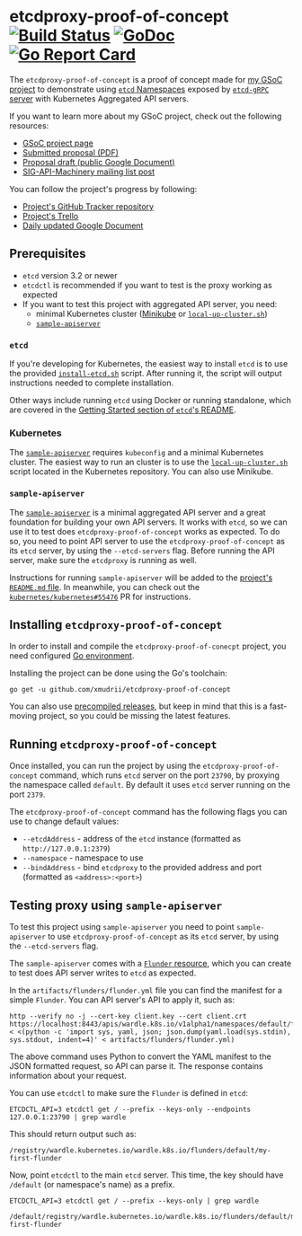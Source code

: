 etcdproxy-proof-of-concept [![Build Status](https://travis-ci.org/xmudrii/etcdproxy-proof-of-concept.svg?branch=master)](https://travis-ci.org/xmudrii/etcdproxy-proof-of-concept) [![GoDoc](https://godoc.org/github.com/xmudrii/etcdproxy-proof-of-concept?status.svg)](https://godoc.org/github.com/xmudrii/etcdproxy-proof-of-concept) [![Go Report Card](https://goreportcard.com/badge/github.com/xmudrii/etcdproxy-proof-of-concept)](https://goreportcard.com/report/github.com/xmudrii/etcdproxy-proof-of-concept)
==========================

The `etcdproxy-proof-of-concept` is a proof of concept made for [my GSoC project](https://summerofcode.withgoogle.com/projects/#6400208972283904) to demonstrate using [`etcd` Namespaces](https://github.com/coreos/etcd/blob/3239641a0c0e421769224b4e6c1dc06ce4dc3e48/Documentation/op-guide/grpc_proxy.md#namespacing) exposed by [`etcd-gRPC` server](https://github.com/coreos/etcd/blob/3239641a0c0e421769224b4e6c1dc06ce4dc3e48/Documentation/op-guide/grpc_proxy.md) with Kubernetes Aggregated API servers.

If you want to learn more about my GSoC project, check out the following resources:
* [GSoC project page](https://summerofcode.withgoogle.com/projects/#6400208972283904)
* [Submitted proposal (PDF)](https://github.com/xmudrii/gsoc-2018-meta-k8s/blob/master/proposal/proposal.pdf)
* [Proposal draft (public Google Document)](https://docs.google.com/document/d/10IpBTo1dnaQ9H4u9Uwek-fL-gP1om4Zte0ZSvPbPLnY/edit)
* [SIG-API-Machinery mailing list post](https://groups.google.com/d/msg/kubernetes-sig-api-machinery/rHEoQ8cgYwk/iglsNeBwCgAJ)

You can follow the project's progress by following:
* [Project's GitHub Tracker repository](https://github.com/xmudrii/gsoc-2018-meta-k8s)
* [Project's Trello](https://trello.com/b/XeaS0l5E)
* [Daily updated Google Document](https://docs.google.com/document/d/1LoqDnhb-1WV4Ja-8iS5n5Tm3NPVG50DndxsVbE17imE/edit?usp=sharing)

## Prerequisites

* `etcd` version 3.2 or newer
* `etcdctl` is recommended if you want to test is the proxy working as expected
* If you want to test this project with aggregated API server, you need:
	* minimal Kubernetes cluster ([Minikube](https://kubernetes.io/docs/getting-started-guides/minikube/) or [`local-up-cluster.sh`](https://kubernetes-v1-4.github.io/docs/getting-started-guides/locally/))
	* [`sample-apiserver`](https://github.com/kubernetes/sample-apiserver)

### `etcd`

If you're developing for Kubernetes, the easiest way to install `etcd` is to use the provided [`install-etcd.sh`](https://github.com/kubernetes/kubernetes/blob/master/hack/install-etcd.sh) script. After running it, the script will output instructions needed to complete installation.

Other ways include running `etcd` using Docker or running standalone, which are covered in the [Getting Started section of `etcd`'s README](https://github.com/coreos/etcd#getting-started).

### Kubernetes

The [`sample-apiserver`](https://github.com/kubernetes/sample-apiserver) requires `kubeconfig` and a minimal Kubernetes cluster. The easiest way to run an cluster is to use the [`local-up-cluster.sh`](https://kubernetes-v1-4.github.io/docs/getting-started-guides/locally/) script located in the Kubernetes repository. You can also use Minikube.

### `sample-apiserver`

The [`sample-apiserver`](https://github.com/kubernetes/sample-apiserver) is a minimal aggregated API server and a great foundation for building your own API servers. It works with `etcd`, so we can use it to test does `etcdproxy-proof-of-concept` works as expected. To do so, you need to point API server to use the `etcdproxy-proof-of-concept` as its `etcd` server, by using the
`--etcd-servers` flag. Before running the API server, make sure the `etcdproxy` is running as well.

Instructions for running `sample-apiserver` will be added to the [project's `README.md` file](https://github.com/kubernetes/sample-apiserver#sample-apiserver). In meanwhile, you can check
out the [`kubernetes/kubernetes#55476`](https://github.com/kubernetes/kubernetes/pull/55476) PR for instructions.

## Installing `etcdproxy-proof-of-concept`

In order to install and compile the `etcdproxy-proof-of-conecpt` project, you need configured [Go environment](https://golang.org/doc/install).

Installing the project can be done using the Go's toolchain:
```
go get -u github.com/xmudrii/etcdproxy-proof-of-concept
```

You can also use [precompiled releases](https://github.com/xmudrii/etcdproxy-proof-of-concept/releases), but keep in
mind that this is a fast-moving project, so you could be missing the latest features.

## Running `etcdproxy-proof-of-concept`

Once installed, you can run the project by using the `etcdproxy-proof-of-concept` command, which runs `etcd` server on
the port `23790`, by proxying the namespace called `default`. By default it uses `etcd` server running on the port
`2379`.

The `etcdproxy-proof-of-concept` command has the following flags you can use to change default values:
* `--etcdAddress` - address of the `etcd` instance (formatted as `http://127.0.0.1:2379`)
* `--namespace` - namespace to use
* `--bindAddress` - bind `etcdproxy` to the provided address and port (formatted as `<address>:<port>`)


## Testing proxy using `sample-apiserver`

To test this project using `sample-apiserver` you need to point `sample-apiserver` to use `etcdproxy-proof-of-concept`
as its `etcd` server, by using the `--etcd-servers` flag.

The `sample-apiserver` comes with a [`Flunder` resource](https://github.com/xmudrii/etcdproxy-proof-of-concept/blob/master/artifacts/flunders/flunder.yml), which you can create to test does API server writes to `etcd` as
expected.

In the `artifacts/flunders/flunder.yml` file you can find the manifest for a simple `Flunder`. You can API server's API
to apply it, such as:
```command
http --verify no -j --cert-key client.key --cert client.crt https://localhost:8443/apis/wardle.k8s.io/v1alpha1/namespaces/default/flunders < <(python -c 'import sys, yaml, json; json.dump(yaml.load(sys.stdin), sys.stdout, indent=4)' < artifacts/flunders/flunder.yml)
```

The above command uses Python to convert the YAML manifest to the JSON formatted request, so API can parse it. The
response contains information about your request.

You can use `etcdctl` to make sure the `Flunder` is defined in `etcd`:
```
ETCDCTL_API=3 etcdctl get / --prefix --keys-only --endpoints 127.0.0.1:23790 | grep wardle
```
This should return output such as:
```
/registry/wardle.kubernetes.io/wardle.k8s.io/flunders/default/my-first-flunder
```

Now, point `etcdctl` to the main `etcd` server. This time, the key should have `/default` (or namespace's name) as a
prefix.
```
ETCDCTL_API=3 etcdctl get / --prefix --keys-only | grep wardle
```

```
/default/registry/wardle.kubernetes.io/wardle.k8s.io/flunders/default/my-first-flunder
```
